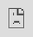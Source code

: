 ```yaml
---
published: true
title: 北大马会新年献词：前路漫漫，莫失莫忘
layout: post
tags:
   - 新年献词
   - 北大马会
comments: true
---
```


如果要给2018找一个关键词，你会选择什么？我们的选择是：新生。

2018是新生的一年。在这一年里，我们与许多同学朋友一起见证了很多第一次。

“**请你，接过我的勇气和力量，为共同的理想奔走呼号；在我不在的日子里，代我对亲友不抛弃，对信仰不放弃；代我忠于劳动人民，永不止息。**”今年年初，因为讨论社会现实问题，一位女青年招致被追逃的命运。我们第一次看到马克思主义者的困顿，也是第一次看到青年选择马克思主义的初心，现实矛盾既然愈演愈烈，青年奔走的脚步只能是越走越快。

“**北大精神也很简单，就是突破社会冷感与原子化处境，为最被压迫也最有力量的群体积极发声、认真争取的精神。这样的爱，这样的精神，也绝不应仅仅属于北大，属于北大人。**”今年五月四日是北京大学百廿校庆，一位因为号召揭露校园性侵事件的女生，在因为约谈风波失去自由过后，重新回到学校写下这段话。我们第一次看到北大微博陷入瘫痪不是因为掌声雷鸣，而是因为平日批判太少。

“**噩梦中醒来的工人不愿意回到暗夜，习惯了站着挣钱就不会再喜欢跪着。从学生到工人，从普通作业员到员工代表，与工人站在一起，我越走越坚定。**”今年夏天日弘厂工人的维权行动当中，一位从中大硕士生到流水线女工的女生，向我们娓娓道来她走到工人当中的经历。我们第一次看到摆脱精英假面、不惧世俗偏见的青年是具有怎样的决心和勇气。

这些词句看起来或许有些“脱节”，或许有些“中二”，但是确实在鸡汤与丧的二元选项里，为我们增添了另一种选择。作为北京大学一家学生社团的普通成员，我们在这一年里，认识到了不少新的朋友，思考到了很多新的话题，收获到了远比书本原著多得多的东西——如果摘掉看待特定群体固有的有色眼镜，我们相信这些故事值得再次细细体会。

无论她们过去、现在或者将来，已经或者还将遭到何种程度的污名，都无法掩盖新时代里的新青年对新生活的向往与渴望。只要我们不愿意如鸵鸟一般继续把头埋在沙子里面，我们便能看到这个时代的确是处在激烈的变动当中。

**一年以来**，国际形势从未安定太平。中美贸易战的号角吹响，几番博弈终不能解除大国利益的根本对立；法国“黄马甲”的揭竿而起，昭示着底层民众与上层精英的水火不容；沙特记者的悲剧结局，让人警醒任何意义上的国家相争带来的都是大量的无辜牺牲品。

**一年以来**，国内新闻屡屡跌破底线。9800个自媒体被强制告别，开足马力的舆论机器全面侵占自由的发声空间；泉港瞒报十倍的碳九泄露，使一座城市笼罩于污浊的空气中，亦笼罩于伤痛的阴影下；假疫苗垄断的市场，使多少中产家庭难逃资本的魔爪。

不管你愿不愿意承认，这些消息要远比新闻联播里的数据和冠冕堂皇的说辞来得更为真实。

**狄更斯说：这是最好的时代，也是最坏的时代。**

**马克思说：以往的哲学家只是解释世界，而问题是改造世界。**

正是在这样的时代背景下，无数青年踏上寻找答案的征途。

然而有句老话是这说的，前途是光明的，道路是曲折的。我们不幻想一路花开、一路坦途，走在路上难免要遇见今年冬天一样的寒冷。2018年年关将近的时候，学会被校园领导强制改组的消息传来，令我们倍感诧异，又令许多关注者感到震惊与愤怒——整个改组流程花费时间不到一天，征集的32名改组发起人无一社团成员，尝试通过沟通解决问题得不到半点回复，显而易见的是，学习马克思主义讨论现实矛盾已经使得我们成为被攻击的目标了。

**跪下去很舒服，站起来不容易。**当我们温和的抗议被有关部门认为是别有用心，换来暴力拖拽、人身攻击和理科五号楼内黑暗的18个小时的同时，如果只是讨论宋明理学、歌颂太平盛世，则生活如同“**黑夜变黎明，寒冬化暖春**”般闲适。

实际上每一次拐弯、每一次变动都将带来新的质问，面对这些质问，要么如同那些新生力量一样敢于直接回应问题，要么装作看不到一切变化回到土里去。

可是我们真的能装作看不见一年下来茁壮生长的新芽吗？难道因为道路的曲折就要感到徘徊不前？我们不敢说自己足够乘风破浪、披荆斩棘，但我们不愿意看到理想夭折、前路堵绝。

**这一年，我们在奋斗当中逐渐认识到现实与理想的差距，但愈加坚定。**

**这一年，我们得到了很多同志、同学和老师的支持和帮助，对此我们深表感激。**

**这一年，我们也收到了许多善意的、有建设性的批评和建议，只是因为行路匆匆，来不及深入地反思和改善既有的瑕疵。**

马会改组的事情尚未得到解决，其他流言依旧甚嚣尘上。但我们相信新的一年，会有新的气象。

长路漫漫，莫失莫忘！

愿有更多的朋友相会于新年的征途里！


<iframe src="https://od-15.wistia.com/medias/k6asi9aarz" frameborder="0" width="100%" height="100%" allowfullscreen style="width:100%;height:100%;position:absolute;left:0px;top:0px;overflow:hidden;"></iframe>


---
关于进步社团官网网址更新实时信息以及翻墙防封锁访问方法，请下拉至文章页最下方查看！为支持进步学子共同关注传播扩散！

